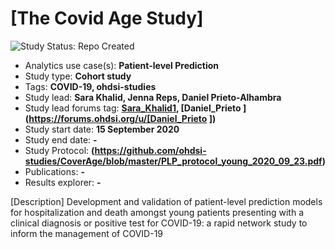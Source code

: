 [The Covid Age Study]
=============

<img src="https://img.shields.io/badge/Study%20Status-Repo%20Created-lightgray.svg" alt="Study Status: Repo Created">

- Analytics use case(s): **Patient-level Prediction**
- Study type: **Cohort study**
- Tags: **COVID-19, ohdsi-studies**
- Study lead: **Sara Khalid, Jenna Reps, Daniel Prieto-Alhambra**
- Study lead forums tag: **[Sara_Khalid1](https://forums.ohdsi.org/u/[Sara_Khalid1]), [Daniel_Prieto
](https://forums.ohdsi.org/u/[Daniel_Prieto
])**
- Study start date: **15 September 2020**
- Study end date: **-**
- Study Protocol: **(https://github.com/ohdsi-studies/CoverAge/blob/master/PLP_protocol_young_2020_09_23.pdf)**
- Publications: **-**
- Results explorer: **-**

[Description]
Development and validation of patient-level prediction models for hospitalization and death amongst young patients presenting with a clinical diagnosis or positive test for COVID-19: a rapid network study to inform the management of COVID-19


